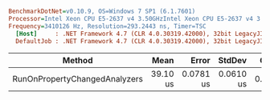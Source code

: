 ``` ini

BenchmarkDotNet=v0.10.9, OS=Windows 7 SP1 (6.1.7601)
Processor=Intel Xeon CPU E5-2637 v4 3.50GHzIntel Xeon CPU E5-2637 v4 3.50GHz, ProcessorCount=16
Frequency=3410126 Hz, Resolution=293.2443 ns, Timer=TSC
  [Host]     : .NET Framework 4.7 (CLR 4.0.30319.42000), 32bit LegacyJIT-v4.7.2114.0
  DefaultJob : .NET Framework 4.7 (CLR 4.0.30319.42000), 32bit LegacyJIT-v4.7.2114.0


```
 |                        Method |     Mean |     Error |    StdDev |  Gen 0 | Allocated |
 |------------------------------ |---------:|----------:|----------:|-------:|----------:|
 | RunOnPropertyChangedAnalyzers | 39.10 us | 0.0781 us | 0.0610 us | 0.2441 |   1.54 KB |
